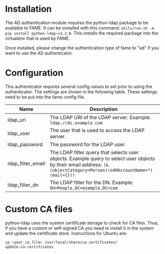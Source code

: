 # Installation

The AD authentication module requires the python-ldap package to be available to FAME. It can be installed with this command: `utils/run.sh -m pip install python-ldap~=3.2.0`. This installs the required package into the virtualenv that is used by FAME.

Once installed, please change the authentication type of fame to "ad" if you want to use the AD authenticator.

# Configuration

This authenticator requires several config values to set prior to using the authenticator. The settings are shown in the following table.  These settings need to be put into the fame config file.

| Name  | Description|
|------|------------|
| ldap_uri | The LDAP URI of the LDAP server. Example: `ldap://dc.example.com` |
| ldap_user | The user that is used to access the LDAP server. |
| ldap_password | The password for the LDAP user. |
| ldap_filter_email | The LDAP filter query that selects user objects. Example query to select user objects by their email address: `(&(objectCategory=Person)(sAMAccountName=*)(mail={}))` |
| ldap_filter_dn | The LDAP filter for the DN. Example: `OU=People,DC=example,DC=com`|


# Custom CA files

python-ldap uses the system certificate storage to check for CA files. Thus, if you have a custom or self-signed CA you need to install it in the system and update the certificate store. Instructions for Ubuntu are:
```bash
cp <your_ca_file> /usr/local/share/ca-certificates/
update-ca-certificates
```
